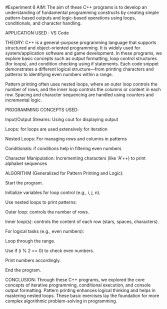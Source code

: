 #Experiment 6
AIM: The aim of these C++ programs is to develop an understanding of fundamental programming constructs by creating simple pattern-based outputs and logic-based operations using loops, conditionals, and character handling.

APPLICATION USED : VS Code

THEORY: C++ is a general-purpose programming language that supports structured and object-oriented programming. It is widely used for system/application software and game development. In these programs, we explore basic concepts such as output formatting, loop control structures (for loops), and condition checking using if statements. Each code snippet demonstrates a different logical structure—from printing characters and patterns to identifying even numbers within a range.

Pattern printing often uses nested loops, where an outer loop controls the number of rows, and the inner loop controls the columns or content in each row. Spacing and character sequencing are handled using counters and incremental logic.

PROGRAMMING CONCEPTS USED:

Input/Output Streams: Using cout for displaying output

Loops: for loops are used extensively for iteration

Nested Loops: For managing rows and columns in patterns

Conditionals: if conditions help in filtering even numbers

Character Manipulation: Incrementing characters (like 'A'++) to print alphabet sequences

ALGORITHM (Generalized for Pattern Printing and Logic):

Start the program.

Initialize variables for loop control (e.g., i, j, n).

Use nested loops to print patterns:

Outer loop: controls the number of rows.

Inner loop(s): controls the content of each row (stars, spaces, characters).

For logical tasks (e.g., even numbers):

Loop through the range.

Use if (i % 2 == 0) to check even numbers.

Print numbers accordingly.

End the program.

CONCLUSION: Through these C++ programs, we explored the core concepts of iterative programming, conditional execution, and console output formatting. Pattern printing enhances logical thinking and helps in mastering nested loops. These basic exercises lay the foundation for more complex algorithmic problem-solving in programming.
